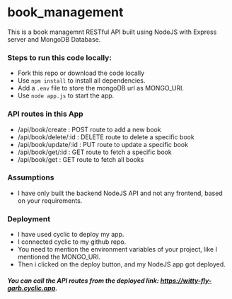 # book_management
 This is a book managemnt RESTful API built using NodeJS with Express server and MongoDB Database.
### Steps to run this code locally:
* Fork this repo or download the code locally
* Use ```npm install``` to install all dependencies.
* Add a ```.env``` file to store the mongoDB url as MONGO_URI.
* Use ```node app.js``` to start the app.

### API routes in this App
* /api/book/create : POST route to add a new book
* /api/book/delete/:id : DELETE route to delete a specific book 
* /api/book/update/:id : PUT route to update a specific book
* /api/book/get/:id : GET route to fetch a specific book
* /api/book/get : GET route to fetch all books

### Assumptions
* I have only built the backend NodeJS API and not any frontend, based on your requirements.

### Deployment
* I have used cyclic to deploy my app.
* I connected cyclic to my github repo.
* You need to mention the environment variables of your project, like I mentioned the MONGO_URI.
* Then i clicked on the deploy button, and my NodeJS app got deployed.
 ##### You can call the API routes from the deployed link: https://witty-fly-garb.cyclic.app. 
